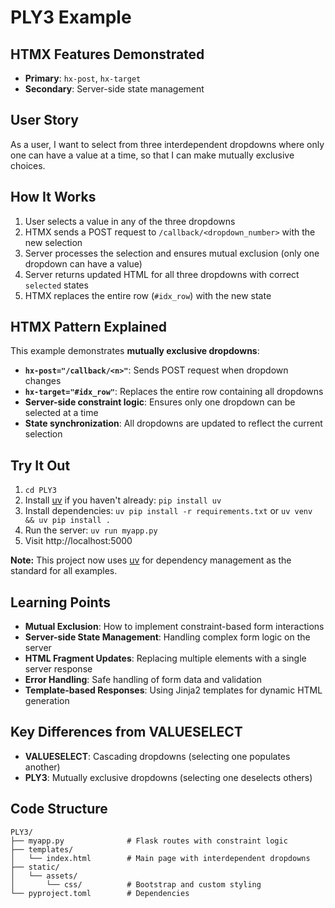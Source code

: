 # PLY3 Example

## HTMX Features Demonstrated
- **Primary**: `hx-post`, `hx-target`
- **Secondary**: Server-side state management

## User Story
As a user, I want to select from three interdependent dropdowns where only one can have a value at a time, so that I can make mutually exclusive choices.

## How It Works
1. User selects a value in any of the three dropdowns
2. HTMX sends a POST request to `/callback/<dropdown_number>` with the new selection
3. Server processes the selection and ensures mutual exclusion (only one dropdown can have a value)
4. Server returns updated HTML for all three dropdowns with correct `selected` states
5. HTMX replaces the entire row (`#idx_row`) with the new state

## HTMX Pattern Explained
This example demonstrates **mutually exclusive dropdowns**:
- **`hx-post="/callback/<n>"`**: Sends POST request when dropdown changes
- **`hx-target="#idx_row"`**: Replaces the entire row containing all dropdowns
- **Server-side constraint logic**: Ensures only one dropdown can be selected at a time
- **State synchronization**: All dropdowns are updated to reflect the current selection

## Try It Out
1. `cd PLY3`
2. Install [uv](https://github.com/astral-sh/uv) if you haven't already: `pip install uv`
3. Install dependencies: `uv pip install -r requirements.txt` or `uv venv && uv pip install .`
4. Run the server: `uv run myapp.py`
5. Visit http://localhost:5000

**Note:** This project now uses [uv](https://github.com/astral-sh/uv) for dependency management as the standard for all examples.

## Learning Points
- **Mutual Exclusion**: How to implement constraint-based form interactions
- **Server-side State Management**: Handling complex form logic on the server
- **HTML Fragment Updates**: Replacing multiple elements with a single server response
- **Error Handling**: Safe handling of form data and validation
- **Template-based Responses**: Using Jinja2 templates for dynamic HTML generation

## Key Differences from VALUESELECT
- **VALUESELECT**: Cascading dropdowns (selecting one populates another)
- **PLY3**: Mutually exclusive dropdowns (selecting one deselects others)

## Code Structure
```
PLY3/
├── myapp.py              # Flask routes with constraint logic
├── templates/
│   └── index.html        # Main page with interdependent dropdowns
├── static/
│   └── assets/
│       └── css/          # Bootstrap and custom styling
└── pyproject.toml        # Dependencies
```